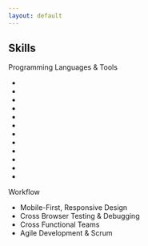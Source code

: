 ```yaml
---
layout: default
---
```


<h2>Skills</h2>
<div class="company">Programming Languages &amp; Tools</div>
<ul class="list-inline dev-icons">
    <li class="list-inline-item">
        <i class="fab fa-html5"></i>
    </li>
    <li class="list-inline-item">
        <i class="fab fa-css3-alt"></i>
    </li>
    <li class="list-inline-item">
        <i class="fab fa-js-square"></i>
    </li>
    <li class="list-inline-item">
        <i class="fab fa-angular"></i>
    </li>
    <li class="list-inline-item">
        <i class="fab fa-react"></i>
    </li>
    <li class="list-inline-item">
        <i class="fab fa-node-js"></i>
    </li>
    <li class="list-inline-item">
        <i class="fab fa-sass"></i>
    </li>
    <li class="list-inline-item">
        <i class="fab fa-less"></i>
    </li>
    <li class="list-inline-item">
        <i class="fab fa-wordpress"></i>
    </li>
    <li class="list-inline-item">
        <i class="fab fa-gulp"></i>
    </li>
    <li class="list-inline-item">
        <i class="fab fa-grunt"></i>
    </li>
    <li class="list-inline-item">
        <i class="fab fa-npm"></i>
    </li>
</ul>
<div class="company">Workflow</div>
<ul class="fa-ul mb-0">
    <li>
        <i class="fa-li fa fa-check"></i>
        Mobile-First, Responsive Design
    </li>
    <li>
        <i class="fa-li fa fa-check"></i>
        Cross Browser Testing &amp; Debugging
    </li>
    <li>
        <i class="fa-li fa fa-check"></i>
        Cross Functional Teams
    </li>
    <li>
        <i class="fa-li fa fa-check"></i>
        Agile Development &amp; Scrum
    </li>
</ul>
